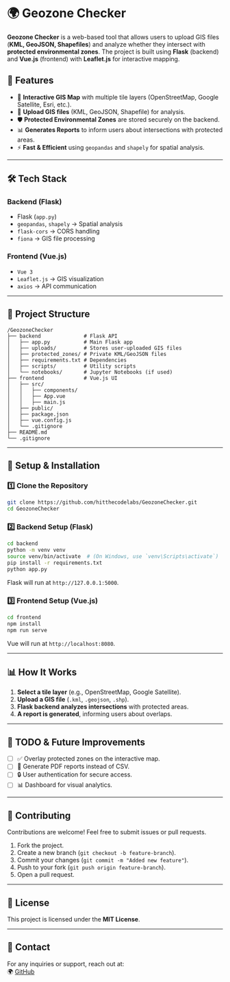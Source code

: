 # 🌍 Geozone Checker

**Geozone Checker** is a web-based tool that allows users to upload GIS files (**KML, GeoJSON, Shapefiles**) and analyze whether they intersect with **protected environmental zones**. The project is built using **Flask** (backend) and **Vue.js** (frontend) with **Leaflet.js** for interactive mapping.

## 🚀 Features

- 📍 **Interactive GIS Map** with multiple tile layers (OpenStreetMap, Google Satellite, Esri, etc.).
- 🔄 **Upload GIS files** (KML, GeoJSON, Shapefile) for analysis.
- 🛡️ **Protected Environmental Zones** are stored securely on the backend.
- 📊 **Generates Reports** to inform users about intersections with protected areas.
- ⚡ **Fast & Efficient** using `geopandas` and `shapely` for spatial analysis.

---

## 🛠️ Tech Stack

### **Backend (Flask)**
- Flask (`app.py`)
- `geopandas`, `shapely` → Spatial analysis
- `flask-cors` → CORS handling
- `fiona` → GIS file processing

### **Frontend (Vue.js)**
- `Vue 3`
- `Leaflet.js` → GIS visualization
- `axios` → API communication

---

## 📂 Project Structure

```
/GeozoneChecker
├── backend              # Flask API
│   ├── app.py           # Main Flask app
│   ├── uploads/         # Stores user-uploaded GIS files
│   ├── protected_zones/ # Private KML/GeoJSON files
│   ├── requirements.txt # Dependencies
│   ├── scripts/         # Utility scripts
│   └── notebooks/       # Jupyter Notebooks (if used)
├── frontend             # Vue.js UI
│   ├── src/
│   │   ├── components/
│   │   ├── App.vue
│   │   ├── main.js
│   ├── public/
│   ├── package.json
│   ├── vue.config.js
│   └── .gitignore
├── README.md
└── .gitignore
```

---

## 🔧 Setup & Installation

### **1️⃣ Clone the Repository**
```bash
git clone https://github.com/hitthecodelabs/GeozoneChecker.git
cd GeozoneChecker
```

### **2️⃣ Backend Setup (Flask)**
```bash
cd backend
python -m venv venv
source venv/bin/activate  # (On Windows, use `venv\Scripts\activate`)
pip install -r requirements.txt
python app.py
```
Flask will run at `http://127.0.0.1:5000`.

### **3️⃣ Frontend Setup (Vue.js)**
```bash
cd frontend
npm install
npm run serve
```
Vue will run at `http://localhost:8080`.

---

## 📊 How It Works
1. **Select a tile layer** (e.g., OpenStreetMap, Google Satellite).
2. **Upload a GIS file** (`.kml`, `.geojson`, `.shp`).
3. **Flask backend analyzes intersections** with protected areas.
4. **A report is generated**, informing users about overlaps.

---

## 📌 TODO & Future Improvements
- [ ] ✅ Overlay protected zones on the interactive map.
- [ ] 📜 Generate PDF reports instead of CSV.
- [ ] 🔒 User authentication for secure access.
- [ ] 📊 Dashboard for visual analytics.

---

## 🤝 Contributing
Contributions are welcome! Feel free to submit issues or pull requests.

1. Fork the project.
2. Create a new branch (`git checkout -b feature-branch`).
3. Commit your changes (`git commit -m "Added new feature"`).
4. Push to your fork (`git push origin feature-branch`).
5. Open a pull request.

---

## 📄 License
This project is licensed under the **MIT License**.

---

## 📩 Contact
For any inquiries or support, reach out at:  
🌍 [GitHub](https://github.com/hitthecodelabs/GeozoneChecker)

